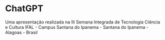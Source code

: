 # ChatGPT
Uma apresentação realizada na III Semana Integrada de Tecnologia Ciência e Cultura IFAL - Campus Santana do Ipanema - Santana do Ipanema - Alagoas - Brasil
